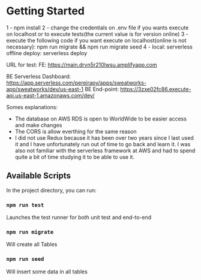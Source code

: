 # Getting Started 

1 - npm install
2 - change the credentials on .env file if you wants execute on localhost or to execute tests(the current value is for version online)
3 - execute the following code if you want execute on localhost(online is not necessary): npm run migrate && npm run migrate seed
4 -
  local: serverless offline
  deploy: serverless deploy

URL for test:
FE: https://main.drvn5r210lwsu.amplifyapp.com


BE Serverless Dashboard: https://app.serverless.com/pereirapy/apps/sweatworks-app/sweatworks/dev/us-east-1
BE End-point: https://3zxe02fc86.execute-api.us-east-1.amazonaws.com/dev/  

Somes explanations:
- The database on AWS RDS is open to WorldWide to be easier access and make changes
- The CORS is allow everthing for the same reason
- I did not use Redux because it has been over two years since I last used it and I have unfortunately run out of time to go back and learn it. I was also not familiar with the serverless framework at AWS and had to spend quite a bit of time studying it to be able to use it.

## Available Scripts

In the project directory, you can run:

### `npm run test`

Launches the test runner for both unit test and end-to-end

### `npm run migrate`

Will create all Tables

### `npm run seed`

Will insert some data in all tables

